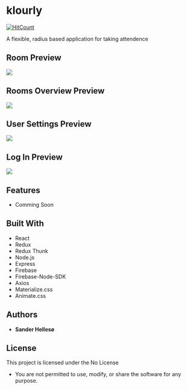 # klourly
[![HitCount](http://hits.dwyl.io/sanderhelleso/klourly.svg)](http://hits.dwyl.io/sanderhelleso/klourly)


A flexible, radius based application for taking attendence
<br>

## Room Preview
<img src="https://github.com/sanderhelleso/klourly/blob/master/client/public/img/readme/klourlyroom.png"></img>
<br>


## Rooms Overview Preview
<img src="https://github.com/sanderhelleso/klourly/blob/master/client/public/img/readme/klourlyRooms.png"></img>
<br>

## User Settings Preview
<img src="https://github.com/sanderhelleso/klourly/blob/master/client/public/img/readme/klourlySettings.png"></img>
<br>

## Log In Preview
<img src="https://github.com/sanderhelleso/klourly/blob/master/client/public/img/readme/klourlyLogin.png"></img>
<br>

## Features
* Comming Soon

## Built With

* React
* Redux
* Redux Thunk
* Node.js
* Express
* Firebase
* Firebase-Node-SDK
* Axios
* Materialize.css
* Animate.css

## Authors

* **Sander Hellesø**

## License

This project is licensed under the No License
 * You are not permitted to use, modify, or share the software for any purpose.
